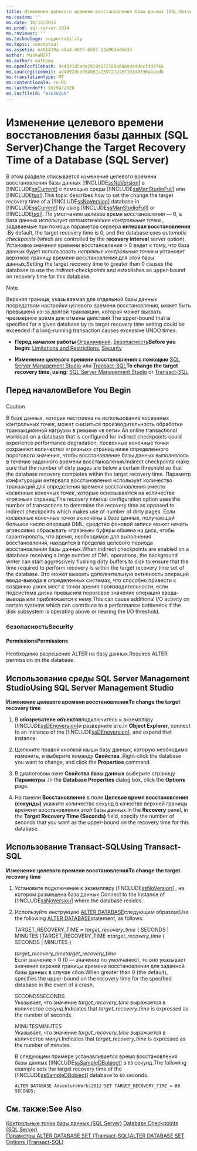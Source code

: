 ```yaml
---
title: Изменение целевого времени восстановления базы данных (SQL Server) | Документация Майкрософт
ms.custom: ''
ms.date: 10/13/2015
ms.prod: sql-server-2014
ms.reviewer: ''
ms.technology: supportability
ms.topic: conceptual
ms.assetid: e466419a-d8a4-48f7-8d97-13a903ad6b15
author: MashaMSFT
ms.author: mathoma
ms.openlocfilehash: 4c4331d2ade2819d172189a0de9daddecf3d9f6b
ms.sourcegitcommit: ad4d92dce894592a259721a1571b1d8736abacdb
ms.translationtype: MT
ms.contentlocale: ru-RU
ms.lasthandoff: 08/04/2020
ms.locfileid: "87658260"
---
```

# <a name="change-the-target-recovery-time-of-a-database-sql-server"></a><span data-ttu-id="2858a-102">Изменение целевого времени восстановления базы данных (SQL Server)</span><span class="sxs-lookup"><span data-stu-id="2858a-102">Change the Target Recovery Time of a Database (SQL Server)</span></span>
  <span data-ttu-id="2858a-103">В этом разделе описывается изменение целевого времени восстановления базы данных [!INCLUDE[ssNoVersion](../../includes/ssnoversion-md.md)] в [!INCLUDE[ssCurrent](../../includes/sscurrent-md.md)] с помощью среды [!INCLUDE[ssManStudioFull](../../includes/ssmanstudiofull-md.md)] или [!INCLUDE[tsql](../../includes/tsql-md.md)].</span><span class="sxs-lookup"><span data-stu-id="2858a-103">This topic describes how to set the change the target recovery time of a [!INCLUDE[ssNoVersion](../../includes/ssnoversion-md.md)] database in [!INCLUDE[ssCurrent](../../includes/sscurrent-md.md)] by using [!INCLUDE[ssManStudioFull](../../includes/ssmanstudiofull-md.md)] or [!INCLUDE[tsql](../../includes/tsql-md.md)].</span></span> <span data-ttu-id="2858a-104">По умолчанию целевое время восстановления — 0, а база данных использует *автоматические контрольные точки* , задаваемые при помощи параметра сервера **интервал восстановления** .</span><span class="sxs-lookup"><span data-stu-id="2858a-104">By default, the target recovery time is 0, and the database uses *automatic checkpoints* (which are controlled by the **recovery interval** server option).</span></span> <span data-ttu-id="2858a-105">Установка значения времени восстановления &gt; 0 ведет к тому, что база данных будет использовать *непрямые контрольные точки* и установит верхнюю границу времени восстановления для этой базы данных.</span><span class="sxs-lookup"><span data-stu-id="2858a-105">Setting the target recovery time to greater than 0 causes the database to use the *indirect-checkpoints* and establishes an upper-bound on recovery time for this database.</span></span>  
  
> [!NOTE]  
>  <span data-ttu-id="2858a-106">Верхняя граница, указываемая для отдельной базы данных посредством настройки целевого времени восстановления, может быть превышена из-за долгой транзакции, которая может вызвать чрезмерное время для отмены действий.</span><span class="sxs-lookup"><span data-stu-id="2858a-106">The upper-bound that is specified for a given database by its target recovery time setting could be exceeded if a long-running transaction causes excessive UNDO times.</span></span>  
  
-   <span data-ttu-id="2858a-107">**Перед началом работы**  [Ограничения](#Restrictions), [Безопасность](#Security)</span><span class="sxs-lookup"><span data-stu-id="2858a-107">**Before you begin:**  [Limitations and Restrictions](#Restrictions), [Security](#Security)</span></span>  
  
-   <span data-ttu-id="2858a-108">**Изменение целевого времени восстановления с помощью**   [SQL Server Management Studio](#SSMSProcedure) или [Transact-SQL](#TsqlProcedure)</span><span class="sxs-lookup"><span data-stu-id="2858a-108">**To change the target recovery time, using:**  [SQL Server Management Studio](#SSMSProcedure) or [Transact-SQL](#TsqlProcedure)</span></span>  
  
##  <a name="before-you-begin"></a><a name="BeforeYouBegin"></a> <span data-ttu-id="2858a-109">Перед началом</span><span class="sxs-lookup"><span data-stu-id="2858a-109">Before You Begin</span></span>  
  
###  <a name="Restrictions"></a>  
  
> [!CAUTION]  
>  <span data-ttu-id="2858a-110">В базе данных, которая настроена на использование косвенных контрольных точек, может снизиться производительность обработки транзакционной нагрузки в режиме «в сети».</span><span class="sxs-lookup"><span data-stu-id="2858a-110">An online transactional workload on a database that is configured for indirect checkpoints could experience performance degradation.</span></span> <span data-ttu-id="2858a-111">Косвенные конечные точки сохраняют количество «грязных» страниц ниже определенного порогового значения, чтобы восстановление базы данных выполнялось в течение заданного времени восстановления.</span><span class="sxs-lookup"><span data-stu-id="2858a-111">Indirect checkpoints make sure that the number of dirty pages are below a certain threshold so that the database recovery completes within the target recovery time.</span></span> <span data-ttu-id="2858a-112">Параметр конфигурации интервала восстановления использует количество транзакций для определения времени восстановления вместо косвенных конечных точек, которые основываются на количестве «грязных» страниц.</span><span class="sxs-lookup"><span data-stu-id="2858a-112">The recovery interval configuration option uses the number of transactions to determine the recovery time as opposed to indirect checkpoints which makes use of number of dirty pages.</span></span> <span data-ttu-id="2858a-113">Если косвенные конечные точки включены в базе данных, получающей большое число операций DML, средство фоновой записи может начать агрессивно сбрасывать «грязные» буферы обмена на диск, чтобы гарантировать, что время, необходимое для выполнения восстановления, находится в пределах целевого периода восстановления базы данных.</span><span class="sxs-lookup"><span data-stu-id="2858a-113">When indirect checkpoints are enabled on a database receiving a large number of DML operations, the background writer can start aggressively flushing dirty buffers to disk to ensure that the time required to perform recovery is within the target recovery time set of the database.</span></span> <span data-ttu-id="2858a-114">Это может вызвать дополнительную активность операций ввода-вывода в определенных системах, что способно привести к созданию узких мест с точки зрения производительности, если подсистема диска превысила пороговое значение операций ввода-вывода или приближается к нему.</span><span class="sxs-lookup"><span data-stu-id="2858a-114">This can cause additional I/O activity on certain systems which can contribute to a performance bottleneck if the disk subsystem is operating above or nearing the I/O threshold.</span></span>  
  
###  <a name="security"></a><a name="Security"></a> <span data-ttu-id="2858a-115">безопасность</span><span class="sxs-lookup"><span data-stu-id="2858a-115">Security</span></span>  
  
####  <a name="permissions"></a><a name="Permissions"></a> <span data-ttu-id="2858a-116">Permissions</span><span class="sxs-lookup"><span data-stu-id="2858a-116">Permissions</span></span>  
 <span data-ttu-id="2858a-117">Необходимо разрешение ALTER на базу данных.</span><span class="sxs-lookup"><span data-stu-id="2858a-117">Requires ALTER permission on the database.</span></span>  
  
##  <a name="using-sql-server-management-studio"></a><a name="SSMSProcedure"></a> <span data-ttu-id="2858a-118">Использование среды SQL Server Management Studio</span><span class="sxs-lookup"><span data-stu-id="2858a-118">Using SQL Server Management Studio</span></span>  
 <span data-ttu-id="2858a-119">**Изменение целевого времени восстановления**</span><span class="sxs-lookup"><span data-stu-id="2858a-119">**To change the target recovery time**</span></span>  
  
1.  <span data-ttu-id="2858a-120">В **обозревателе объектов**подключитесь к экземпляру [!INCLUDE[ssDEnoversion](../../includes/ssdenoversion-md.md)]и разверните его.</span><span class="sxs-lookup"><span data-stu-id="2858a-120">In **Object Explorer**, connect to an instance of the [!INCLUDE[ssDEnoversion](../../includes/ssdenoversion-md.md)], and expand that instance.</span></span>  
  
2.  <span data-ttu-id="2858a-121">Щелкните правой кнопкой мыши базу данных, которую необходимо изменить, и выберите команду **Свойства** .</span><span class="sxs-lookup"><span data-stu-id="2858a-121">Right-click the database you want to change, and click the **Properties** command.</span></span>  
  
3.  <span data-ttu-id="2858a-122">В диалоговом окне **Свойства базы данных** выберите страницу **Параметры** .</span><span class="sxs-lookup"><span data-stu-id="2858a-122">In the **Database Properties** dialog box, click the **Options** page.</span></span>  
  
4.  <span data-ttu-id="2858a-123">На панели **Восстановление** в поле **Целевое время восстановления (секунды)** укажите количество секунд в качестве верхней границы времени восстановления этой базы данных.</span><span class="sxs-lookup"><span data-stu-id="2858a-123">In the **Recovery** panel, in the **Target Recovery Time (Seconds)** field, specify the number of seconds that you want as the upper-bound on the recovery time for this database.</span></span>  
  
##  <a name="using-transact-sql"></a><a name="TsqlProcedure"></a> <span data-ttu-id="2858a-124">Использование Transact-SQL</span><span class="sxs-lookup"><span data-stu-id="2858a-124">Using Transact-SQL</span></span>  
 <span data-ttu-id="2858a-125">**Изменение целевого времени восстановления**</span><span class="sxs-lookup"><span data-stu-id="2858a-125">**To change the target recovery time**</span></span>  
  
1.  <span data-ttu-id="2858a-126">Установите подключение к экземпляру [!INCLUDE[ssNoVersion](../../includes/ssnoversion-md.md)] , на котором размещена база данных.</span><span class="sxs-lookup"><span data-stu-id="2858a-126">Connect to the instance of [!INCLUDE[ssNoVersion](../../includes/ssnoversion-md.md)] where the database resides.</span></span>  
  
2.  <span data-ttu-id="2858a-127">Используйте инструкцию [ALTER DATABASE](/sql/t-sql/statements/alter-database-transact-sql-set-options)следующим образом:</span><span class="sxs-lookup"><span data-stu-id="2858a-127">Use the following [ALTER DATABASE](/sql/t-sql/statements/alter-database-transact-sql-set-options)statement, as follows:</span></span>  
  
     <span data-ttu-id="2858a-128">TARGET_RECOVERY_TIME **=** _target_recovery_time_ { SECONDS | MINUTES }</span><span class="sxs-lookup"><span data-stu-id="2858a-128">TARGET_RECOVERY_TIME **=**_target_recovery_time_ { SECONDS | MINUTES }</span></span>  
  
     <span data-ttu-id="2858a-129">*target_recovery_time*</span><span class="sxs-lookup"><span data-stu-id="2858a-129">*target_recovery_time*</span></span>  
     <span data-ttu-id="2858a-130">Если значение &gt; 0 (0 — значение по умолчанию), то оно указывает значение верхней границы времени восстановления для заданной базы данных в случае сбоя.</span><span class="sxs-lookup"><span data-stu-id="2858a-130">When greater than 0 (the default), specifies the upper-bound on the recovery time for the specified database in the event of a crash.</span></span>  
  
     <span data-ttu-id="2858a-131">SECONDS</span><span class="sxs-lookup"><span data-stu-id="2858a-131">SECONDS</span></span>  
     <span data-ttu-id="2858a-132">Указывает, что значение *target_recovery_time* выражается в количестве секунд.</span><span class="sxs-lookup"><span data-stu-id="2858a-132">Indicates that *target_recovery_time* is expressed as the number of seconds.</span></span>  
  
     <span data-ttu-id="2858a-133">MINUTES</span><span class="sxs-lookup"><span data-stu-id="2858a-133">MINUTES</span></span>  
     <span data-ttu-id="2858a-134">Указывает, что значение *target_recovery_time* выражается в количестве минут.</span><span class="sxs-lookup"><span data-stu-id="2858a-134">Indicates that *target_recovery_time* is expressed as the number of minutes.</span></span>  
  
     <span data-ttu-id="2858a-135">В следующем примере устанавливается время восстановления базы данных [!INCLUDE[ssSampleDBobject](../../includes/sssampledbobject-md.md)] в `60` секунд.</span><span class="sxs-lookup"><span data-stu-id="2858a-135">The following example sets the target recovery time of the [!INCLUDE[ssSampleDBobject](../../includes/sssampledbobject-md.md)] database to `60` seconds.</span></span>  
  
    ```  
    ALTER DATABASE AdventureWorks2012 SET TARGET_RECOVERY_TIME = 60 SECONDS;  
    ```  
  
## <a name="see-also"></a><span data-ttu-id="2858a-136">См. также:</span><span class="sxs-lookup"><span data-stu-id="2858a-136">See Also</span></span>  
 <span data-ttu-id="2858a-137">[Контрольные точки базы данных (SQL Server)](database-checkpoints-sql-server.md) </span><span class="sxs-lookup"><span data-stu-id="2858a-137">[Database Checkpoints &#40;SQL Server&#41;](database-checkpoints-sql-server.md) </span></span>  
 [<span data-ttu-id="2858a-138">Параметры ALTER DATABASE SET &#40;Transact-SQL&#41;</span><span class="sxs-lookup"><span data-stu-id="2858a-138">ALTER DATABASE SET Options &#40;Transact-SQL&#41;</span></span>](/sql/t-sql/statements/alter-database-transact-sql-set-options)  
  
  
